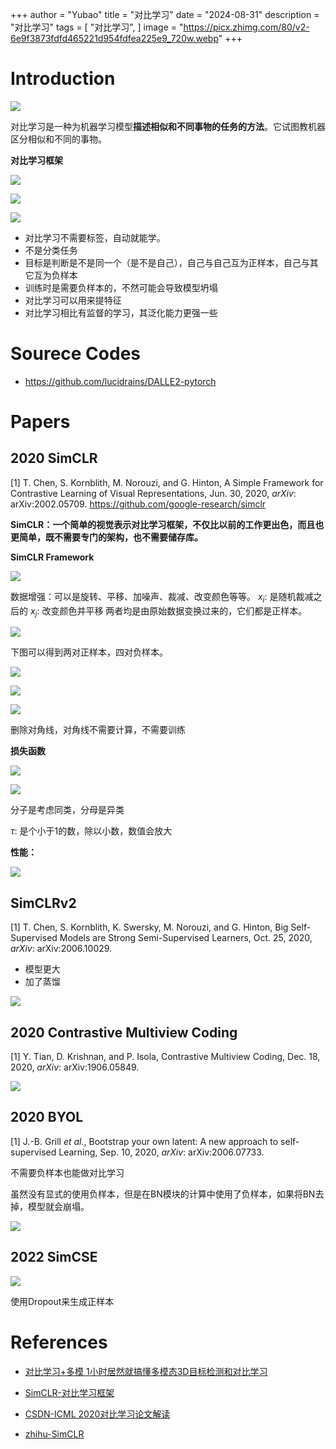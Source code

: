 +++
author = "Yubao"
title = "对比学习"
date = "2024-08-31"
description = "对比学习"
tags = [
    "对比学习",
]
image = "https://picx.zhimg.com/80/v2-6e9f3873fdfd465221d954fdfea225e9_720w.webp"
+++

# Introduction

<img src="https://i-blog.csdnimg.cn/blog_migrate/8a0d5cc4f9fa2e64bb9f5ed79cbe5602.png#pic_center" />

对比学习是一种为机器学习模型**描述相似和不同事物的任务的方法**。它试图教机器区分相似和不同的事物。

**对比学习框架**

<img src="https://img2020.cnblogs.com/blog/1664108/202106/1664108-20210608012632185-1928591945.png" />

![](https://img2020.cnblogs.com/blog/1664108/202106/1664108-20210608012632185-1928591945.png)

![](https://img2020.cnblogs.com/blog/1664108/202106/1664108-20210608100934577-1498638737.gif)


- 对比学习不需要标签，自动就能学。
- 不是分类任务
- 目标是判断是不是同一个（是不是自己），自己与自己互为正样本，自己与其它互为负样本
- 训练时是需要负样本的，不然可能会导致模型坍塌
- 对比学习可以用来提特征
- 对比学习相比有监督的学习，其泛化能力更强一些

# Sourece Codes

- https://github.com/lucidrains/DALLE2-pytorch

# Papers

## 2020 SimCLR

[1] T. Chen, S. Kornblith, M. Norouzi, and G. Hinton,  A Simple Framework for Contrastive Learning of Visual Representations,  Jun. 30, 2020, *arXiv*: arXiv:2002.05709. https://github.com/google-research/simclr

**SimCLR：一个简单的视觉表示对比学习框架，不仅比以前的工作更出色，而且也更简单，既不需要专门的架构，也不需要储存库。**

**SimCLR Framework**

![](https://picx.zhimg.com/80/v2-6e9f3873fdfd465221d954fdfea225e9_720w.webp)

数据增强：可以是旋转、平移、加噪声、裁减、改变颜色等等。
$x_i$: 是随机裁减之后的
$x_j$: 改变颜色并平移
两者均是由原始数据变换过来的，它们都是正样本。

![](https://i-blog.csdnimg.cn/blog_migrate/8e35122f06a38076876152c0c1ba1335.png)

下图可以得到两对正样本，四对负样本。

![](https://minio.cvmart.net/cvmart-community/images/202206/30/0/v2-4b5192efc957934b6fcb3e742febeb6e_b.jpg)

![](https://i-blog.csdnimg.cn/blog_migrate/eb8e9e9601067c4d4fcbdc7de9ddc1a6.jpeg#pic_center)


![](v2-5d3b80663abc2754be51b38afb56a64c_b.jpg)

删除对角线，对角线不需要计算，不需要训练

**损失函数**

![](https://minio.cvmart.net/cvmart-community/images/202206/30/0/v2-831f06263b95637683f63685e15f98ab_b.jpg)

![](image-20240830171935186.png)

分子是考虑同类，分母是异类

$\tau$: 是个小于1的数，除以小数，数值会放大

**性能：**

![](https://pic2.zhimg.com/80/v2-0757baebdfc748e47af5bda79721a0b3_720w.webp)

## SimCLRv2

[1] T. Chen, S. Kornblith, K. Swersky, M. Norouzi, and G. Hinton,  Big Self-Supervised Models are Strong Semi-Supervised Learners,  Oct. 25, 2020, *arXiv*: arXiv:2006.10029. 

- 模型更大
- 加了蒸馏

![](image-20240830173617070.png)

## 2020 Contrastive Multiview Coding

[1] Y. Tian, D. Krishnan, and P. Isola,  Contrastive Multiview Coding,  Dec. 18, 2020, *arXiv*: arXiv:1906.05849. 

![](image-20240830174024134.png)

## 2020 BYOL

[1] J.-B. Grill *et al.*,  Bootstrap your own latent: A new approach to self-supervised Learning,  Sep. 10, 2020, *arXiv*: arXiv:2006.07733. 

不需要负样本也能做对比学习

虽然没有显式的使用负样本，但是在BN模块的计算中使用了负样本，如果将BN去掉，模型就会崩塌。

![](image-20240830174509609.png)

## 2022 SimCSE

![](image-20240830185424122.png)

使用Dropout来生成正样本

# References

- [对比学习+多模 1小时居然就搞懂多模态3D目标检测和对比学习](https://www.bilibili.com/video/BV1jW421R7pz/?spm_id_from=333.337.search-card.all.click&vd_source=f6aa186edd20e449545aecf6d36f2e08)

- [SimCLR-对比学习框架](https://www.cnblogs.com/BlairGrowing/p/14852361.html)

- [CSDN-ICML 2020对比学习论文解读](https://blog.csdn.net/qq_43827595/article/details/127218736)

- [zhihu-SimCLR](https://zhuanlan.zhihu.com/p/197802321)